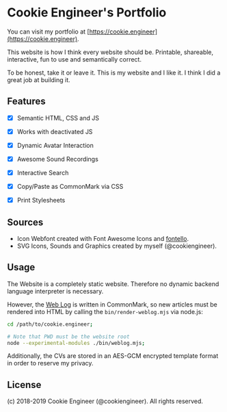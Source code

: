 
# Cookie Engineer's Portfolio

You can visit my portfolio at [https://cookie.engineer](https://cookie.engineer).

This website is how I think every website should be.
Printable, shareable, interactive, fun to use and
semantically correct.

To be honest, take it or leave it. This is my website
and I like it. I think I did a great job at building
it.


## Features

- [x] Semantic HTML, CSS and JS
- [x] Works with deactivated JS
- [x] Dynamic Avatar Interaction
- [x] Awesome Sound Recordings
- [x] Interactive Search
- [x] Copy/Paste as CommonMark via CSS
- [x] Print Stylesheets


## Sources

- Icon Webfont created with Font Awesome Icons and [fontello](https://fontello.com).
- SVG Icons, Sounds and Graphics created by myself (@cookiengineer).


## Usage

The Website is a completely static website. Therefore
no dynamic backend language interpreter is necessary.

However, the [Web Log](./weblog) is written in CommonMark,
so new articles must be rendered into HTML by calling
the `bin/render-weblog.mjs` via node.js:

```bash
cd /path/to/cookie.engineer;

# Note that PWD must be the website root
node --experimental-modules ./bin/weblog.mjs;
```

Additionally, the CVs are stored in an AES-GCM encrypted
template format in order to reserve my privacy.


## License

(c) 2018-2019 Cookie Engineer (@cookiengineer).
All rights reserved.

